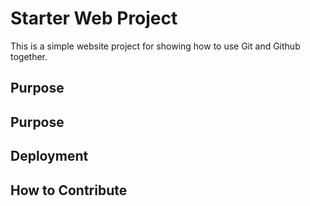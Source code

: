 # Starter Web Project

This is a simple website project for 
showing how to use Git and Github together.

## Purpose

## Purpose

## Deployment

## How to Contribute
